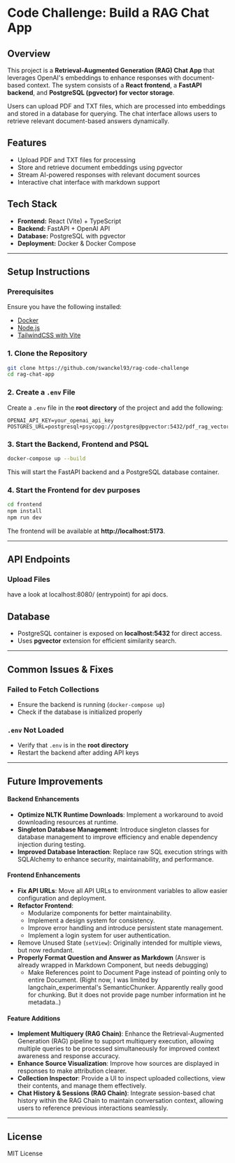# Code Challenge: Build a RAG Chat App

## Overview
This project is a **Retrieval-Augmented Generation (RAG) Chat App** that leverages OpenAI's embeddings to enhance responses with document-based context. The system consists of a **React frontend**, a **FastAPI backend**, and **PostgreSQL (pgvector) for vector storage**.

Users can upload PDF and TXT files, which are processed into embeddings and stored in a database for querying. The chat interface allows users to retrieve relevant document-based answers dynamically.

## Features
- Upload PDF and TXT files for processing
- Store and retrieve document embeddings using pgvector
- Stream AI-powered responses with relevant document sources
- Interactive chat interface with markdown support

## Tech Stack
- **Frontend:** React (Vite) + TypeScript
- **Backend:** FastAPI + OpenAI API
- **Database:** PostgreSQL with pgvector
- **Deployment:** Docker & Docker Compose

---

## Setup Instructions

### Prerequisites
Ensure you have the following installed:
- [Docker](https://www.docker.com/get-started)
- [Node.js](https://nodejs.org/) 
- [TailwindCSS with Vite](https://tailwindcss.com/docs/installation/using-vite)

### 1. Clone the Repository
```sh
git clone https://github.com/swanckel93/rag-code-challenge
cd rag-chat-app
```

### 2. Create a `.env` File
Create a `.env` file in the **root directory** of the project and add the following:
```env
OPENAI_API_KEY=your_openai_api_key
POSTGRES_URL=postgresql+psycopg://postgres@pgvector:5432/pdf_rag_vectors
```

### 3. Start the Backend, Frontend and PSQL
```sh
docker-compose up --build
```
This will start the FastAPI backend and a PostgreSQL database container.

### 4. Start the Frontend for dev purposes
```sh
cd frontend
npm install
npm run dev
```
The frontend will be available at **http://localhost:5173**.

---

## API Endpoints
### Upload Files
have a look at localhost:8080/ (entrypoint) for api docs.

## Database
- PostgreSQL container is exposed on **localhost:5432** for direct access.
- Uses **pgvector** extension for efficient similarity search.

---

## Common Issues & Fixes
### Failed to Fetch Collections
- Ensure the backend is running (`docker-compose up`)
- Check if the database is initialized properly

### `.env` Not Loaded
- Verify that `.env` is in the **root directory**
- Restart the backend after adding API keys

---

## Future Improvements  

#### Backend Enhancements  
- **Optimize NLTK Runtime Downloads**: Implement a workaround to avoid downloading resources at runtime.  
- **Singleton Database Management**: Introduce singleton classes for database management to improve efficiency and enable dependency injection during testing.  
- **Improved Database Interaction**: Replace raw SQL execution strings with SQLAlchemy to enhance security, maintainability, and performance.  

#### Frontend Enhancements  
- **Fix API URLs**: Move all API URLs to environment variables to allow easier configuration and deployment.  
- **Refactor Frontend**:  
  - Modularize components for better maintainability.  
  - Implement a design system for consistency.  
  - Improve error handling and introduce persistent state management.  
  - Implement a login system for user authentication.  
- Remove Unused State (`setView`): Originally intended for multiple views, but now redundant.  
- **Properly Format Question and Answer as Markdown** (Answer is already wrapped in Markdown Component, but needs debugging)
    - Make References point to Document Page instead of pointing only to entire Document. (Right now, I was limited by langchain_experimental's SemanticChunker. Apparently really good for chunking. But it does not provide page number information int he metadata..)

#### Feature Additions  
- **Implement Multiquery (RAG Chain)**: Enhance the Retrieval-Augmented Generation (RAG) pipeline to support multiquery execution, allowing multiple queries to be processed simultaneously for improved context awareness and response accuracy.  
- **Enhance Source Visualization**: Improve how sources are displayed in responses to make attribution clearer.  
- **Collection Inspector**: Provide a UI to inspect uploaded collections, view their contents, and manage them effectively.  
- **Chat History & Sessions (RAG Chain)**: Integrate session-based chat history within the RAG Chain to maintain conversation context, allowing users to reference previous interactions seamlessly.  


---

## License
MIT License

